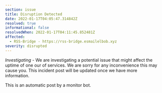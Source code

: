 ```yaml
---
section: issue
title: Disruption Detected
date: 2022-01-17T04:05:47.314842Z
resolved: true
informational: false
resolvedWhen: 2022-01-17T04:11:45.852481Z
affected:
  - RSS-Bridge - https://rss-bridge.esmailelbob.xyz
severity: disrupted
---
```

*Investigating* - We are investigating a potential issue that might affect the uptime of one our of services. We are sorry for any inconvenience this may cause you. This incident post will be updated once we have more information.

This is an automatic post by a monitor bot.
        